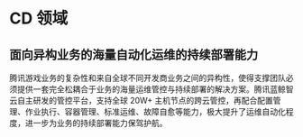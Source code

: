 # CD 领域
## 面向异构业务的海量自动化运维的持续部署能力

腾讯游戏业务的复杂性和来自全球不同开发商业务之间的异构性，使得支撑团队必须提供一套完全松耦合于业务的海量运维管控与持续部署的解决方案。腾讯蓝鲸智云自主研发的管控平台，支持全球 20W+ 主机节点的跨云管控，再配合配置管理、作业执行、容器管理、标准运维、故障自愈等能力，极大提升了运维自动化程度，进一步为业务的持续部署能力保驾护航。
